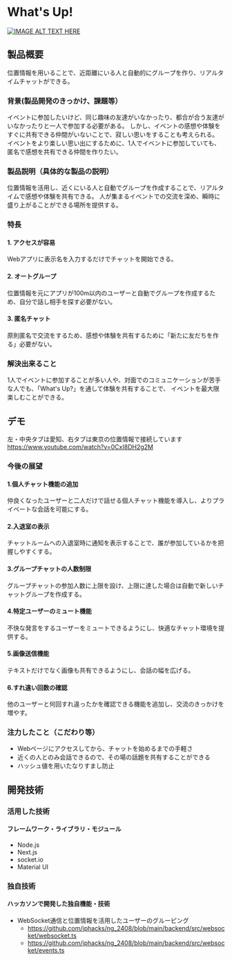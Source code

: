 # What's Up!

[![IMAGE ALT TEXT HERE](https://jphacks.com/wp-content/uploads/2024/07/JPHACKS2024_ogp.jpg)](https://www.youtube.com/watch?v=DZXUkEj-CSI)

## 製品概要
位置情報を用いることで、近距離にいる人と自動的にグループを作り、リアルタイムチャットができる。

### 背景(製品開発のきっかけ、課題等）
イベントに参加したいけど、同じ趣味の友達がいなかったり、都合が合う友達がいなかったりと一人で参加する必要がある。
しかし、イベントの感想や体験をすぐに共有できる仲間がいないことで、寂しい思いをすることも考えられる。
イベントをより楽しい思い出にするために、1人でイベントに参加していても、匿名で感想を共有できる仲間を作りたい。

### 製品説明（具体的な製品の説明）
位置情報を活用し、近くにいる人と自動でグループを作成することで、リアルタイムで感想や体験を共有できる。
人が集まるイベントでの交流を深め、瞬時に盛り上がることができる場所を提供する。

### 特長
#### 1. アクセスが容易
Webアプリに表示名を入力するだけでチャットを開始できる。
#### 2. オートグループ
位置情報を元にアプリが100m以内のユーザーと自動でグループを作成するため、自分で話し相手を探す必要がない。
#### 3. 匿名チャット
原則匿名で交流をするため、感想や体験を共有するために「新たに友だちを作る」必要がない。

### 解決出来ること
1人でイベントに参加することが多い人や、対面でのコミュニケーションが苦手な人でも、「What's Up?」を通して体験を共有することで、
イベントを最大限楽しむことができる。

## デモ
左・中央タブは愛知、右タブは東京の位置情報で接続しています<br>
https://www.youtube.com/watch?v=0CxI8DH2g2M

### 今後の展望
#### 1.個人チャット機能の追加
仲良くなったユーザーと二人だけで話せる個人チャット機能を導入し、よりプライベートな会話を可能にする。
#### 2.入退室の表示
チャットルームへの入退室時に通知を表示することで、誰が参加しているかを把握しやすくする。
#### 3.グループチャットの人数制限
グループチャットの参加人数に上限を設け、上限に達した場合は自動で新しいチャットグループを作成する。
#### 4.特定ユーザーのミュート機能
不快な発言をするユーザーをミュートできるようにし、快適なチャット環境を提供する。
#### 5.画像送信機能
テキストだけでなく画像も共有できるようにし、会話の幅を広げる。
#### 6.すれ違い回数の確認
他のユーザーと何回すれ違ったかを確認できる機能を追加し、交流のきっかけを増やす。

### 注力したこと（こだわり等）
* Webページにアクセスしてから、チャットを始めるまでの手軽さ
* 近くの人とのみ会話できるので、その場の話題を共有することができる
* ハッシュ値を用いたなりすまし防止

## 開発技術
### 活用した技術
#### フレームワーク・ライブラリ・モジュール
* Node.js
* Next.js
* socket.io
* Material UI

### 独自技術
#### ハッカソンで開発した独自機能・技術
<!-- * 独自で開発したものの内容をこちらに記載してください -->
<!-- * 特に力を入れた部分をファイルリンク、またはcommit_idを記載してください。 -->
* WebSocket通信と位置情報を活用したユーザーのグルーピング
  * https://github.com/jphacks/ng_2408/blob/main/backend/src/websocket/websocket.ts
  * https://github.com/jphacks/ng_2408/blob/main/backend/src/websocket/events.ts

